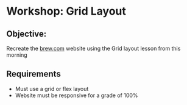 # Workshop: Grid Layout

## Objective:

Recreate the [brew.com](https://brew.com) website using the Grid layout lesson from this morning

## Requirements
- Must use a grid or flex layout
- Website must be responsive for a grade of 100%

